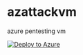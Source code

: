 # azattackvm
azure pentesting vm

[![Deploy to Azure](https://aka.ms/deploytoazurebutton)](https://portal.azure.com/#create/Microsoft.Template/uri/https%3A%2F%2Fraw%2Egithubusercontent%2Ecom%2F0xBruno%2Fazattackvm%2Fmain%2Fazuredeploy%2Ejson)
